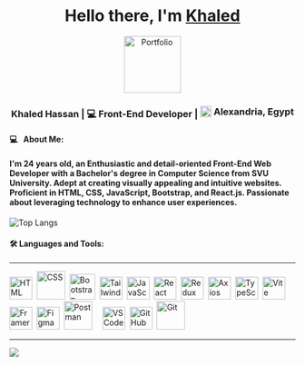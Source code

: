 <div align="center">
   <h1>Hello there, I'm <a href="https://portfolio-khaled-theta.vercel.app/">Khaled</a></h1>
   <a href="https://portfolio-khaled-theta.vercel.app/">
     <img src="https://www.vhv.rs/dpng/d/247-2473909_portfolio-logo-png-portfolio-text-png-transparent-png.png" title="Portfolio" alt="Portfolio" width="100" height="100"/>
   </a>
</div>

<div align="center">
  <h3> Khaled Hassan | 💻 Front-End Developer | 
     <span style="display: inline-flex; align-items: center;">
       <img src="https://upload.wikimedia.org/wikipedia/commons/e/e6/Flag_of_Alexandria.svg" title="Alexandria" alt="Alexandria Flag" width="20" height="20" style="vertical-align: middle;"/>
       &nbsp;Alexandria, Egypt
     </span>
  </h3>
</div>

#### 💻 &nbsp; About Me:
<p align="center">
  <h4>I'm 24 years old, an Enthusiastic and detail-oriented Front-End Web Developer with a Bachelor's degree in Computer Science from SVU University. 
    Adept at creating visually appealing and intuitive websites. Proficient in HTML, CSS, JavaScript, Bootstrap, and React.js. Passionate about leveraging technology to enhance user experiences.
</h4>
</p>

![Top Langs](https://github-readme-stats.vercel.app/api/top-langs/?username=hanysaadeldeen&layout=compact)

#### :hammer_and_wrench: Languages and Tools:
<div>

---

  <img src="https://cdn.iconscout.com/icon/premium/png-256-thumb/html-2752158-2284975.png?f=webp" title="HTML5" alt="HTML" width="40" height="40"/>&nbsp;
  <img src="https://cdn-icons-png.freepik.com/512/5968/5968242.png" title="CSS3" alt="CSS" width="50" height="50"/>&nbsp;
  <img src="https://cdn-icons-png.flaticon.com/512/5968/5968672.png" title="Bootstrap" alt="Bootstrap" width="45" height="45"/>&nbsp;
  <img src="https://static-00.iconduck.com/assets.00/tailwind-css-icon-512x307-1v56l8ed.png" title="Tailwind" alt="Tailwind" width="40" height="40"/>&nbsp;
  <img src="https://upload.wikimedia.org/wikipedia/commons/6/6a/JavaScript-logo.png" title="JavaScript" alt="JavaScript" width="40" height="40"/>&nbsp;
  <img src="https://seeklogo.com/images/R/react-logo-65B7CD91B5-seeklogo.com.png" title="React" alt="React" width="40" height="40"/>&nbsp;
  <img src="https://uxwing.com/wp-content/themes/uxwing/download/brands-and-social-media/redux-icon.png" title="Redux" alt="Redux" width="40" height="40"/>&nbsp;
  <img src="https://axios-http.com/assets/logo.svg" title="Axios" alt="Axios" width="40" height="40"/>&nbsp;
  <img src="https://static-00.iconduck.com/assets.00/typescript-icon-icon-1024x1024-vh3pfez8.png" title="TypeScript" alt="TypeScript" width="40" height="40"/>&nbsp;
  <img src="https://www.svgrepo.com/show/374167/vite.svg" title="Vite" alt="Vite" width="40" height="40"/>&nbsp;
  <img src="https://logosandtypes.com/wp-content/uploads/2021/04/framer-motion.svg" title="Framer Motion" alt="Framer Motion" width="40" height="40"/>&nbsp;
  <img src="https://upload.wikimedia.org/wikipedia/commons/3/33/Figma-logo.svg" title="Figma" alt="Figma" width="40" height="40"/>&nbsp;
  <img alt="Postman" width="50px" style="padding-right:10px;" src="https://user-images.githubusercontent.com/67447840/220038329-e5213d83-ec34-4a82-9647-1b70ff8f2bfe.png" />&nbsp;
  <img src="https://user-images.githubusercontent.com/29654835/27530003-e78876b8-5a13-11e7-8863-83fbdb900f72.png" title="VS Code" alt="VS Code" width="40" height="40"/>&nbsp;
  <img src="https://user-images.githubusercontent.com/67447840/220037637-cff5669e-da0e-45de-98f1-cdf5b67fff26.png" title="GitHub" alt="GitHub" width="40" height="40"/>&nbsp;
  <img alt="Git" width="50px" style="padding-right:10px;" src="https://cdn.jsdelivr.net/gh/devicons/devicon/icons/git/git-original.svg" />&nbsp;
</div>

---

[![](https://visitcount.itsvg.in/api?id=hanysaadeldeen&icon=5&color=0)](https://visitcount.itsvg.in)

